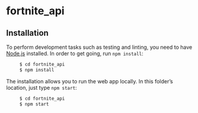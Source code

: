 # fortnite_api


## Installation

  

To perform development tasks such as testing and linting, you need to have [Node.js](https://nodejs.org) installed. In order to get going, run `npm install`:

```bash
     $ cd fortnite_api
     $ npm install
```     

 
The installation allows you to run the web app locally. In this folder’s location, just type `npm start`:
```bash
     $ cd fortnite_api
     $ npm start
```
